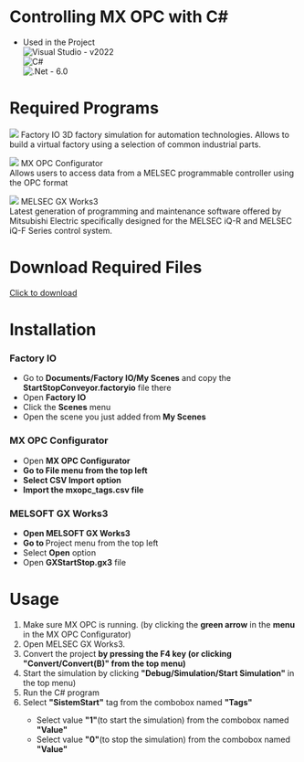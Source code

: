 # Controlling MX OPC with C#
- Used in the Project <br>
![Visual Studio](https://img.shields.io/badge/Visual%20Studio-5C2D91.svg?style=for-the-badge&logo=visual-studio&logoColor=white) - v2022<br>
![C#](https://img.shields.io/badge/c%23-%23239120.svg?style=for-the-badge&logo=c-sharp&logoColor=white)<br>
![.Net](https://img.shields.io/badge/.NET-5C2D91?style=for-the-badge&logo=.net&logoColor=white) - 6.0<br>

# Required Programs
<img src="https://drive.google.com/uc?export=view&id=1vnKKPSc7y49XuTwCEOd8DT1Yd6Qp5KGc"> Factory IO
3D factory simulation for automation technologies. Allows to build a virtual factory using a selection of common industrial parts.

<img src="https://drive.google.com/uc?export=view&id=1Ce426YO1MTslauwWPRQki9CSI-TeghjN"> MX OPC Configurator<br>
Allows users to access data from a MELSEC programmable controller using the OPC format

<img src="https://drive.google.com/uc?export=view&id=1F-Qp7uRD5quDFHZX9vl4SSi0P05CHn4w"> MELSEC GX Works3 <br> 
Latest generation of programming and maintenance software offered by Mitsubishi Electric specifically designed for the MELSEC iQ-R and MELSEC iQ-F Series control system.

# Download Required Files

[Click to download](https://drive.google.com/file/d/130snpXUlYq7Fev1TQcrRnjnw97-Eh-Kz/view?usp=share_link)

# Installation

<h3>Factory IO</h3>
<ul>
  <li>Go to <strong>Documents/Factory IO/My Scenes</strong> and copy the <strong>StartStopConveyor.factoryio</strong> file there</li>
  <li>Open <strong>Factory IO</strong></li>
  <li>Click the <strong>Scenes</strong> menu</li>
  <li>Open the scene you just added from <strong>My Scenes</strong></li>
</ul>

<h3>MX OPC Configurator</h3>
<ul>
  <li>Open <strong>MX OPC Configurator</stong></li>
  <li>Go to <strong>File</strong> menu from the top left</li>
  <li>Select <strong>CSV Import</strong> option</li>
  <li>Import the <strong>mxopc_tags.csv</strong> file</li>
</ul>

<h3>MELSOFT GX Works3</h3>
<ul>
  <li>Open <strong>MELSOFT GX Works3</strong></li>
  <li>Go to </strong>Project</strong> menu from the top left</li>
  <li>Select <strong>Open</strong> option</li>
  <li>Open <strong>GXStartStop.gx3</strong> file</li>
</ul>

# Usage
<ol>
  <li>Make sure MX OPC is running. (by clicking the <strong>green arrow</strong> in the <strong>menu</strong> in the MX OPC Configurator)</li>
  <li>Open MELSEC GX Works3. </li>
  <li>Convert the project <strong>by pressing the F4 key (or clicking "Convert/Convert(B)" from the top menu)</strong></li>
  <li>Start the simulation by clicking <strong>"Debug/Simulation/Start Simulation"</strong> in the top menu)</li>
  <li>Run the C# program</li>
  <li>Select <strong>"SistemStart"</strong> tag from the combobox named <strong>"Tags"</strong></li>
  <ul>
    <li>Select value <strong>"1"</strong>(to start the simulation) from the combobox named <strong>"Value"</strong></li>
    <li>Select value <strong>"0"</strong>(to stop the simulation) from the combobox named <strong>"Value"</strong></li>
  </ul>
</ol>
